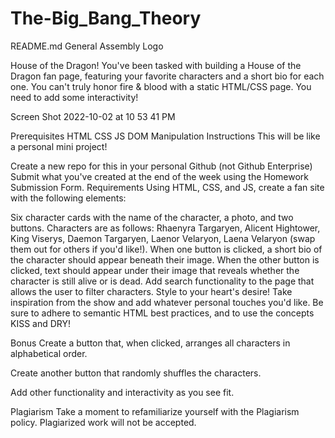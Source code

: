 # The-Big_Bang_Theory



README.md
General Assembly Logo

House of the Dragon!
You've been tasked with building a House of the Dragon fan page, featuring your favorite characters and a short bio for each one. You can't truly honor fire & blood with a static HTML/CSS page. You need to add some interactivity!

Screen Shot 2022-10-02 at 10 53 41 PM

Prerequisites
HTML
CSS
JS
DOM Manipulation
Instructions
This will be like a personal mini project!

Create a new repo for this in your personal Github (not Github Enterprise)
Submit what you've created at the end of the week using the Homework Submission Form.
Requirements
Using HTML, CSS, and JS, create a fan site with the following elements:

Six character cards with the name of the character, a photo, and two buttons. Characters are as follows: Rhaenyra Targaryen, Alicent Hightower, King Viserys, Daemon Targaryen, Laenor Velaryon, Laena Velaryon (swap them out for others if you'd like!).
When one button is clicked, a short bio of the character should appear beneath their image. When the other button is clicked, text should appear under their image that reveals whether the character is still alive or is dead.
Add search functionality to the page that allows the user to filter characters.
Style to your heart's desire! Take inspiration from the show and add whatever personal touches you'd like.
Be sure to adhere to semantic HTML best practices, and to use the concepts KISS and DRY!

Bonus
Create a button that, when clicked, arranges all characters in alphabetical order.

Create another button that randomly shuffles the characters.

Add other functionality and interactivity as you see fit.

Plagiarism
Take a moment to refamiliarize yourself with the Plagiarism policy. Plagiarized work will not be accepted.
